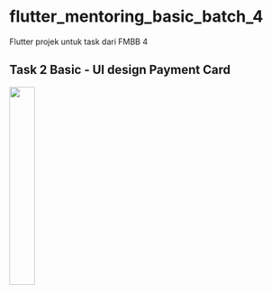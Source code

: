 # flutter_mentoring_basic_batch_4

Flutter projek untuk task dari FMBB 4

## Task 2 Basic - UI design Payment Card

<img src="https://user-images.githubusercontent.com/55482107/107141794-ba18e200-695d-11eb-934d-2cd12d1c880f.jpg" width="30%"></img> 
